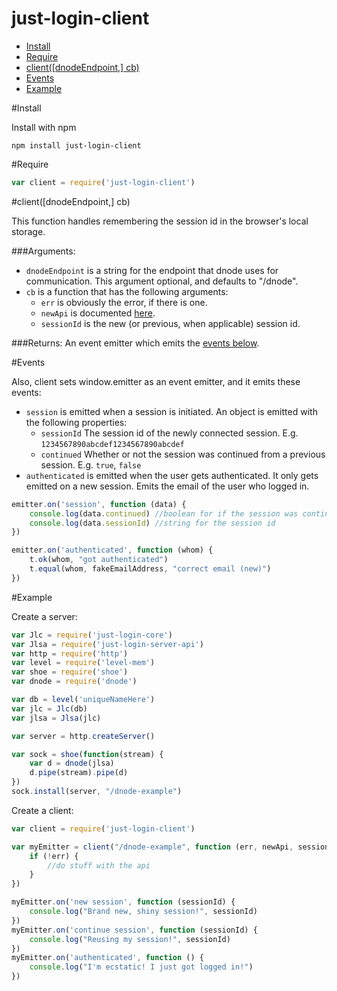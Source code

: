 just-login-client
=================

- [Install](#install)
- [Require](#require)
- [client([dnodeEndpoint,] cb)](#clientdnodeEndpoint-cb)
- [Events](#events)
- [Example](#example)

#Install

Install with npm

	npm install just-login-client

#Require

```js
var client = require('just-login-client')
```

#client([dnodeEndpoint,] cb)

This function handles remembering the session id in the browser's local storage.

###Arguments:

- `dnodeEndpoint` is a string for the endpoint that dnode uses for communication. This argument optional, and defaults to "/dnode".
- `cb` is a function that has the following arguments:
	- `err` is obviously the error, if there is one.
	- `newApi` is documented [here](https://github.com/ArtskydJ/just-login-server-api#api-methods).
	- `sessionId` is the new (or previous, when applicable) session id.

###Returns:
An event emitter which emits the [events below](#events).

#Events

Also, client sets window.emitter as an event emitter, and it emits these events:

- `session` is emitted when a session is initiated. An object is emitted with the following properties:
	- `sessionId` The session id of the newly connected session. E.g. `1234567890abcdef1234567890abcdef`
	- `continued` Whether or not the session was continued from a previous session. E.g. `true`, `false`
- `authenticated` is emitted when the user gets authenticated. It only gets emitted on a new session. Emits the email of the user who logged in.

```js
emitter.on('session', function (data) {
	console.log(data.continued) //boolean for if the session was continued or newly created
	console.log(data.sessionId) //string for the session id
})

emitter.on('authenticated', function (whom) {
	t.ok(whom, "got authenticated")
	t.equal(whom, fakeEmailAddress, "correct email (new)")
})
```

#Example

Create a server:

```js
var Jlc = require('just-login-core')
var Jlsa = require('just-login-server-api')
var http = require('http')
var level = require('level-mem')
var shoe = require('shoe')
var dnode = require('dnode')

var db = level('uniqueNameHere')
var jlc = Jlc(db)
var jlsa = Jlsa(jlc)

var server = http.createServer()

var sock = shoe(function(stream) {
	var d = dnode(jlsa)
	d.pipe(stream).pipe(d)
})
sock.install(server, "/dnode-example")
```

Create a client:

```js
var client = require('just-login-client')

var myEmitter = client("/dnode-example", function (err, newApi, sessionId) {
	if (!err) {
		//do stuff with the api
	}
})

myEmitter.on('new session', function (sessionId) {
	console.log("Brand new, shiny session!", sessionId)
})
myEmitter.on('continue session', function (sessionId) {
	console.log("Reusing my session!", sessionId)
})
myEmitter.on('authenticated', function () {
	console.log("I'm ecstatic! I just got logged in!")
})
```
